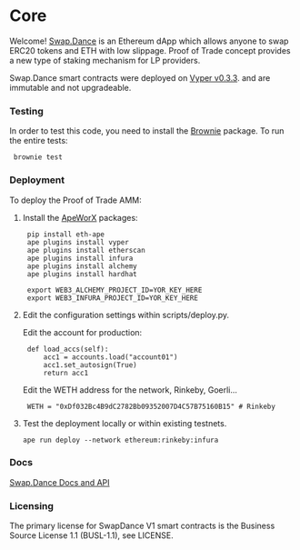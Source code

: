 # Core

Welcome! [Swap.Dance](https://swap.dance/) is an Ethereum dApp which allows anyone to swap ERC20 tokens and ETH with low slippage. Proof of Trade concept provides a new type of staking mechanism for LP providers.

Swap.Dance smart contracts were deployed on [Vyper v0.3.3](https://github.com/vyperlang/vyper). and are immutable and not upgradeable.

### Testing
In order to test this code, you need to install the [Brownie](https://github.com/eth-brownie/brownie) package. To run the entire tests:

```buildoutcfg
 brownie test
```

### Deployment

To deploy the Proof of Trade AMM:
1. Install the [ApeWorX](https://github.com/ApeWorX/ape) packages:
   ```buildoutcfg
    pip install eth-ape
    ape plugins install vyper
    ape plugins install etherscan
    ape plugins install infura
    ape plugins install alchemy
    ape plugins install hardhat
    ```
   ```buildoutcfg
    export WEB3_ALCHEMY_PROJECT_ID=YOR_KEY_HERE 
    export WEB3_INFURA_PROJECT_ID=YOR_KEY_HERE 
    ```
2. Edit the configuration settings within scripts/deploy.py.
   
   Edit the account for production:
   ```buildoutcfg
    def load_accs(self):
        acc1 = accounts.load("account01")
        acc1.set_autosign(True)
        return acc1
    ```
   Edit the WETH address for the network, Rinkeby, Goerli...
   ```buildoutcfg
    WETH = "0xDf032Bc4B9dC2782Bb09352007D4C57B75160B15" # Rinkeby
    ```
3. Test the deployment locally or within existing testnets.
    ```buildoutcfg
    ape run deploy --network ethereum:rinkeby:infura 
    ```
   
### Docs
[Swap.Dance Docs and API](https://docs.swap.dance/)

### Licensing
The primary license for SwapDance V1 smart contracts is the Business Source License 1.1 (BUSL-1.1), see LICENSE.